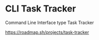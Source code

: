 # CLI Task Tracker
Command Line Interface type Task Tracker

https://roadmap.sh/projects/task-tracker